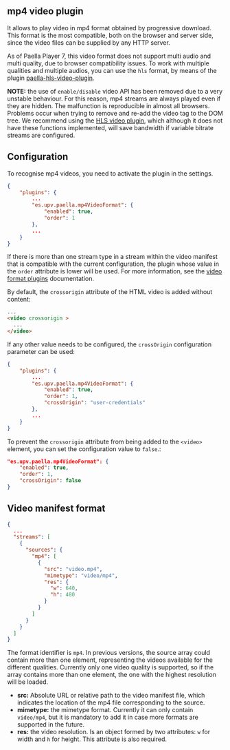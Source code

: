 ## mp4 video plugin

It allows to play video in mp4 format obtained by progressive download. This format is the most compatible, both on the browser and server side, since the video files can be supplied by any HTTP server.

As of Paella Player 7, this video format does not support multi audio and multi quality, due to browser compatibility issues. To work with multiple qualities and multiple audios, you can use the `hls` format, by means of the plugin [paella-hls-video-plugin](https://githjub.com/polimediaupv/paella-hls-video-plugin).


**NOTE:** the use of `enable/disable` video API has been removed due to a very unstable behaviour. For this reason, mp4 streams are always played even if they are hidden. The malfunction is reproducible in almost all browsers. Problems occur when trying to remove and re-add the video tag to the DOM tree. We recommend using the [HLS video plugin](hls_live_video_plugin.md), which although it does not have these functions implemented, will save bandwidth if variable bitrate streams are configured.

## Configuration

To recognise mp4 videos, you need to activate the plugin in the settings.

```json
{
    "plugins": {
        ...
        "es.upv.paella.mp4VideoFormat": {
            "enabled": true,
            "order": 1
        },
        ...
    }
}
```

If there is more than one stream type in a stream within the video manifest that is compatible with the current configuration, the plugin whose value in the `order` attribute is lower will be used. For more information, see the [video format plugins](video_plugins.md) documentation.

By default, the `crossorigin` attribute of the HTML video is added without content:

```html
...
<video crossorigin >
  ...
</video>
```

If any other value needs to be configured, the `crossOrigin` configuration parameter can be used:

```json
{
    "plugins": {
        ...
        "es.upv.paella.mp4VideoFormat": {
            "enabled": true,
            "order": 1,
            "crossOrigin": "user-credentials"
        },
        ...
    }
}
```

To prevent the `crossorigin` attribute from being added to the `<video>` element, you can set the configuration value to `false`.:

```json
"es.upv.paella.mp4VideoFormat": {
    "enabled": true,
    "order": 1,
    "crossOrigin": false
}
```


## Video manifest format

```json
{
  ...
  "streams": [
    {
      "sources": {
        "mp4": [
          {
            "src": "video.mp4",
            "mimetype": "video/mp4",
            "res": {
              "w": 640,
              "h": 480
            }
          }
        ]
      }
    }
  ]
}
```



The format identifier is `mp4`. In previous versions, the source array could contain more than one element, representing the videos available for the different qualities. Currently only one video quality is supported, so if the array contains more than one element, the one with the highest resolution will be loaded.

- **src:** Absolute URL or relative path to the video manifest file, which indicates the location of the mp4 file corresponding to the source.
- **mimetype:** the mimetype format. Currently it can only contain `video/mp4`, but it is mandatory to add it in case more formats are supported in the future.
- **res:** the video resolution. Is an object formed by two attributes: `w`  for width and `h` for height. This attribute is also required.